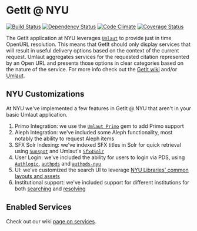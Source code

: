 # GetIt @ NYU

[![Build Status](https://travis-ci.org/NYULibraries/getit.png?branch=master)](https://travis-ci.org/NYULibraries/getit)
[![Dependency Status](https://gemnasium.com/NYULibraries/getit.png)](https://gemnasium.com/NYULibraries/getit)
[![Code Climate](https://codeclimate.com/github/NYULibraries/getit.png)](https://codeclimate.com/github/NYULibraries/getit)
[![Coverage Status](https://coveralls.io/repos/NYULibraries/getit/badge.png?branch=master)](https://coveralls.io/r/NYULibraries/getit)

The GetIt application at NYU leverages [`Umlaut`](http://github.com/team-umlaut/umlaut) to provide just in time OpenURL resolution. 
This means that GetIt should only display services that will result in useful delivery options based on the context of the current request.
Umlaut aggregates services for the requested citation represented by an Open URL and presents those options in clear categories based on 
the nature of the service.
For more info check out the [GetIt wiki](wiki/Home) and/or [Umlaut](http://github.com/team-umlaut/umlaut#umlaut).

## NYU Customizations
At NYU we've implemented a few features in GetIt @ NYU that aren't in your basic Umlaut application.

1.  Primo Integration: we use the [`Umlaut Primo`](https://github.com/team-umlaut/umlaut-primo) gem to add Primo support
2.  Aleph Integration: we've included some Aleph functionality, most notably the ability to request Aleph items
3.  SFX Solr Indexing: we've indexed SFX titles in Solr for quick retrieval using [`Sunspot`](http://sunspot.github.com/) and Umlaut's
    [`Sfx4Solr`](https://github.com/team-umlaut/umlaut/tree/master/app/controllers/search_methods/sfx4_solr)
4.  User Login: we've included the ability for users to login via PDS, using [`Authlogic`](http://github.com/binarylogic/authlogic), [`authpds`](http://github.com/scotdalton/authpds) and [`authpds-nyu`](http://github.com/scotdalton/authpds)
5.  UI: we've customized the search UI to leverage [NYU Libraries' common layouts and assets](https://github.com/NYULibraries/nyulibraries_assets)
6.  Institutional support: we've included support for different institutions for both [searching](https://github.com/NYULibraries/getit/blob/master/config/initializers/search_controller.rb)
    and [resolving](https://github.com/NYULibraries/getit/blob/master/app/controllers/umlaut_controller.rb#L157)

## Enabled Services
Check out our wiki [page on services](wiki/Services).
